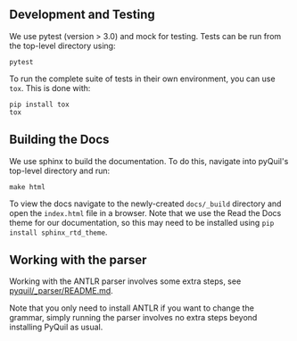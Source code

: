 ## Development and Testing

We use pytest (version > 3.0) and mock for testing. Tests can be run from the top-level directory using:
```
pytest
```

To run the complete suite of tests in their own environment, you can use `tox`. This is done with:
```
pip install tox
tox
```

## Building the Docs

We use sphinx to build the documentation. To do this, navigate into pyQuil's top-level directory and run:

```
make html
```
To view the docs navigate to the newly-created `docs/_build` directory and open
the `index.html` file in a browser. Note that we use the Read the Docs theme for
our documentation, so this may need to be installed using `pip install sphinx_rtd_theme`.

## Working with the parser

Working with the ANTLR parser involves some extra steps, 
see [pyquil/_parser/README.md](pyquil/_parser/README.md).

Note that you only need to install ANTLR if you want to change the grammar, simply running the parser involves no extra
steps beyond installing PyQuil as usual.
